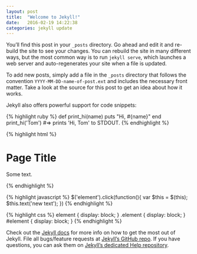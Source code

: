 ```yaml
---
layout: post
title:  "Welcome to Jekyll!"
date:   2016-02-19 14:22:38
categories: jekyll update
---
```

You’ll find this post in your `_posts` directory. Go ahead and edit it and re-build the site to see your changes. You can rebuild the site in many different ways, but the most common way is to run `jekyll serve`, which launches a web server and auto-regenerates your site when a file is updated.

To add new posts, simply add a file in the `_posts` directory that follows the convention `YYYY-MM-DD-name-of-post.ext` and includes the necessary front matter. Take a look at the source for this post to get an idea about how it works.

Jekyll also offers powerful support for code snippets:

{% highlight ruby %}
def print_hi(name)
  puts "Hi, #{name}"
end
print_hi('Tom')
#=> prints 'Hi, Tom' to STDOUT.
{% endhighlight %}

{% highlight html %}
<html>
<head>
    <title>Site Title</title>
</head>
<body>
    <h1>Page Title</h1>
    <p>Some text.</p>
</body>
</html>
{% endhighlight %}

{% highlight javascript %}
$('element').click(function(){
    var $this = $(this);
    $this.text('new text');
})
{% endhighlight %}

{% highlight css %}
element {
    display: block;
}
.element {
    display: block;
}
#element {
    display: block;
}
{% endhighlight %}

Check out the [Jekyll docs][jekyll] for more info on how to get the most out of Jekyll. File all bugs/feature requests at [Jekyll’s GitHub repo][jekyll-gh]. If you have questions, you can ask them on [Jekyll’s dedicated Help repository][jekyll-help].

[jekyll]:      http://jekyllrb.com
[jekyll-gh]:   https://github.com/jekyll/jekyll
[jekyll-help]: https://github.com/jekyll/jekyll-help
